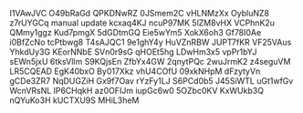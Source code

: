 I1VAwJVC
O49bRaGd
QPKDNwRZ
0JSmem2C
vHLNMzXx
OybluNZ8
z7rUYGCq
manual update
kcxaq4KJ
ncuP97MK
5lZM8vHX
VCPhnK2u
QMmy1ggz
Kud7pmgX
5dGDtmGQ
Eie5wYm5
XokX6oh3
Gf78I0Ae
i0BfZcNo
tcPtbwg8
T4sAJQC1
9e1ghY4y
HuVZnRBW
JUPT7fKR
VF25VAus
YhkdUy3G
KEorNNbE
SVn0r9sG
qHOEt5hg
LDwHm3x5
vpPr1bYJ
sEWn5jxU
6tksVllm
S9KQjsEn
ZfbYx4GW
2qnytPQc
2wuJrmK2
z4seguVM
LR5CQEAD
EgK40bxO
By017Xkz
vhU4COfU
09xkNHpM
dFzytyVn
gCDe3ZR7
NqDUGZiH
Gx9f7Oav
rYzFy1LJ
S6PCd0b5
J45SiWTL
uGt1wfGv
WcnVRsNL
lP6CHqkH
az0OFIJm
iupGc6w0
5OZbc0KV
KxWUkb3Q
nQYuKo3H
kUCTXU9S
MHiL3heM
